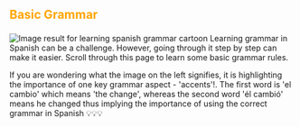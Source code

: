 <h2><p style="color:orange;">Basic Grammar</p></h2>
<p></p>
<img class="imgLeft"
src="https://i.pinimg.com/originals/83/0e/12/830e12c691a8769183c18a3e6396352f.jpg" alt="Image result for learning spanish grammar cartoon"
alt="Image result for learning spanish grammar cartoon">
Learning grammar in Spanish can be a challenge. However, going through it step by step can make it easier. Scroll through this page to learn some basic grammar rules.
<p></p>
If you are wondering what the image on the left signifies, it is highlighting the importance of one key grammar aspect - 'accents'!. The first word is 'el cambio' which means 'the change', whereas the second word 'él cambió' means he changed thus implying the importance of using the correct grammar in Spanish 💡💡💡
